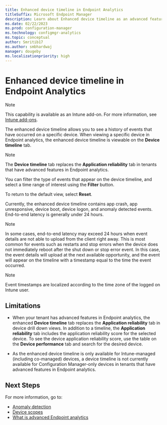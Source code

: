 ```yaml
---
title: Enhanced device timeline in Endpoint Analytics
titleSuffix: Microsoft Endpoint Manager
description: Learn about Enhanced device timeline as an advanced feature in Endpoint Analytics
ms.date: 02/22/2023
ms.prod: configuration-manager
ms.technology: configmgr-analytics
ms.topic: conceptual
author: Smritib17
ms.author: smbhardwaj
manager: dougeby
ms.localizationpriority: high
---
```

# Enhanced device timeline in Endpoint Analytics

> [!NOTE]
> This capability is available as an Intune add-on. For more information, see [Intune add-ons](../intune/fundamentals/intune-add-ons.md).

The enhanced device timeline allows you to see a history of events that have occurred on a specific device. When viewing a specific device in Endpoint analytics, the enhanced device timeline is viewable on the **Device timeline** tab.  

> [!NOTE]
> The **Device timeline** tab replaces the **Application reliability** tab in tenants that have advanced features in Endpoint analytics. 

You can filter the type of events that appear on the device timeline, and select a time range of interest using the **Filter** button. 

To return to the default view, select **Reset**.

Currently, the enhanced device timeline contains app crash, app unresponsive, device boot, device logon, and anomaly detected events. End-to-end latency is generally under 24 hours.  

> [!NOTE]
> In some cases, end-to-end latency may exceed 24 hours when event details are not able to upload from the client right away. This is most common for events such as restarts and stop errors when the device does not immediately reboot after the shut down or stop error event. In this case, the event details will upload at the next available opportunity, and the event will appear on the timeline with a timestamp equal to the time the event occurred. 

> [!NOTE]
> Event timestamps are localized according to the time zone of the logged on Intune user.  

## Limitations 

- When your tenant has advanced features in Endpoint analytics, the enhanced **Device timeline** tab replaces the **Application reliability** tab in device drill down views. In addition to a timeline, the **Application reliability** tab includes the application reliability score for the selected device. To see the device application reliability score, use the table on the **Device performance** tab and search for the desired device.

- As the enhanced device timeline is only available for Intune-managed (including co-managed) devices, a device timeline is not currently available for Configuration Manager-only devices in tenants that have advanced features in Endpoint analytics.

## Next Steps

For more information, go to:

- [Anomaly detection](anomaly-detection.md)
- [Device scopes](device-scopes.md)
- [What is advanced Endpoint analytics](advanced-endpoint-analytics.md) 